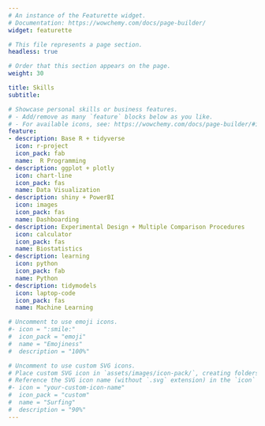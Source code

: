 ```yaml
---
# An instance of the Featurette widget.
# Documentation: https://wowchemy.com/docs/page-builder/
widget: featurette

# This file represents a page section.
headless: true

# Order that this section appears on the page.
weight: 30

title: Skills
subtitle:

# Showcase personal skills or business features.
# - Add/remove as many `feature` blocks below as you like.
# - For available icons, see: https://wowchemy.com/docs/page-builder/#icons
feature:
- description: Base R + tidyverse
  icon: r-project
  icon_pack: fab
  name:  R Programming
- description: ggplot + plotly
  icon: chart-line
  icon_pack: fas
  name: Data Visualization
- description: shiny + PowerBI
  icon: images
  icon_pack: fas
  name: Dashboarding
- description: Experimental Design + Multiple Comparison Procedures
  icon: calculator
  icon_pack: fas
  name: Biostatistics
- description: learning
  icon: python
  icon_pack: fab
  name: Python
- description: tidymodels
  icon: laptop-code
  icon_pack: fas
  name: Machine Learning

# Uncomment to use emoji icons.
#- icon = ":smile:"
#  icon_pack = "emoji"
#  name = "Emojiness"
#  description = "100%"  

# Uncomment to use custom SVG icons.
# Place custom SVG icon in `assets/images/icon-pack/`, creating folders if necessary.
# Reference the SVG icon name (without `.svg` extension) in the `icon` field.
#- icon = "your-custom-icon-name"
#  icon_pack = "custom"
#  name = "Surfing"
#  description = "90%"
---
```

